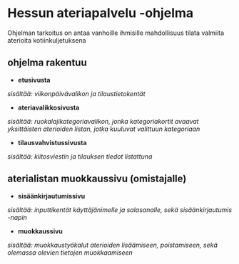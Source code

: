 # Hessun ateriapalvelu -ohjelma

Ohjelman tarkoitus on antaa vanhoille ihmisille mahdollisuus tilata valmiita aterioita kotiinkuljetuksena

## ohjelma rakentuu

* **etusivusta**

_sisältää: viikonpäivävalikon ja tilaustietokentät_

* **ateriavalikkosivusta**

_sisältää: ruokalajikategoriavalikon, jonka kategoriakortit avaavat yksittäisten aterioiden listan, jotka kuuluvat valittuun kategoriaan_

* **tilausvahvistussivusta**

_sisältää: kiitosviestin ja tilauksen tiedot listattuna_

## aterialistan muokkaussivu (omistajalle)

* **sisäänkirjautumissivu**

_sisältää: inputtikentät käyttäjänimelle ja salasanalle, sekä sisäänkirjautumis -napin_

* **muokkaussivu**

_sisältää: muokkaustyökalut aterioiden lisäämiseen, poistamiseen, sekä olemassa olevien tietojen muokkaamiseen_
